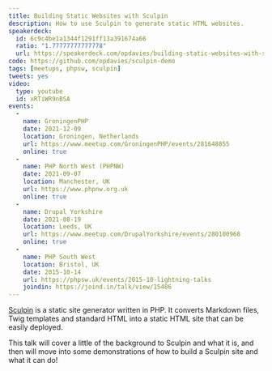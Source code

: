 ```yaml
---
title: Building Static Websites with Sculpin
description: How to use Sculpin to generate static HTML websites.
speakerdeck:
  id: 6c9c4be1a1344f1291ff13a391674a66
  ratio: "1.77777777777778"
  url: https://speakerdeck.com/opdavies/building-static-websites-with-sculpin
code: https://github.com/opdavies/sculpin-demo
tags: [meetups, phpsw, sculpin]
tweets: yes
video:
  type: youtube
  id: xRTiWR9nBSA
events:
  -
    name: GroningenPHP
    date: 2021-12-09
    location: Groningen, Netherlands
    url: https://www.meetup.com/GroningenPHP/events/281648855
    online: true
  -
    name: PHP North West (PHPNW)
    date: 2021-09-07
    location: Manchester, UK
    url: https://www.phpnw.org.uk
    online: true
  -
    name: Drupal Yorkshire
    date: 2021-08-19
    location: Leeds, UK
    url: https://www.meetup.com/DrupalYorkshire/events/280100968
    online: true
  -
    name: PHP South West
    location: Bristol, UK
    date: 2015-10-14
    url: https://phpsw.uk/events/2015-10-lightning-talks
    joindin: https://joind.in/talk/view/15486
---
```


[Sculpin][0] is a static site generator written in PHP. It converts Markdown
files, Twig templates and standard HTML into a static HTML site that can be
easily deployed.

This talk will cover a little of the background to Sculpin and what it is, and
then will move into some demonstrations of how to build a Sculpin site and what
it can do!

[0]: http://sculpin.io
[1]: https://opdavies.github.io/slides-phpsw-sculpin
